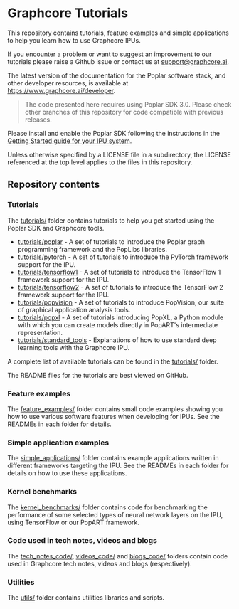 <!-- Copyright (c) 2018 Graphcore Ltd. All rights reserved. -->
# Graphcore Tutorials

This repository contains tutorials, feature examples and simple applications to
help you learn how to use Graphcore IPUs.

If you encounter a problem or want to suggest an improvement to our tutorials
please raise a Github issue or contact us at
[support@graphcore.ai](mailto:support@graphcore.ai?subject=General%20Feedback).

The latest version of the documentation for the Poplar software stack, and other
developer resources, is available at <https://www.graphcore.ai/developer>.

> The code presented here requires using Poplar SDK 3.0. Please check other
> branches of this repository for code compatible with previous releases.

Please install and enable the Poplar SDK following the instructions in the
[Getting Started guide for your IPU
system](https://docs.graphcore.ai/en/latest/getting-started.html).

Unless otherwise specified by a LICENSE file in a subdirectory, the LICENSE
referenced at the top level applies to the files in this repository.

## Repository contents

### Tutorials

The [tutorials/](tutorials) folder contains tutorials to help you get started
using the Poplar SDK and Graphcore tools.

* [tutorials/poplar](tutorials/poplar) - A set of tutorials to introduce the
  Poplar graph programming framework and the PopLibs libraries.
* [tutorials/pytorch](tutorials/pytorch) - A set of tutorials to introduce the
  PyTorch framework support for the IPU.
* [tutorials/tensorflow1](tutorials/tensorflow1) - A set of tutorials to
  introduce the TensorFlow 1 framework support for the IPU.
* [tutorials/tensorflow2](tutorials/tensorflow2) - A set of tutorials to
  introduce the TensorFlow 2 framework support for the IPU.
* [tutorials/popvision](tutorials/popvision) - A set of tutorials to introduce
  PopVision, our suite of graphical application analysis tools.
* [tutorials/popxl](tutorials/popxl) - A set of tutorials introducing PopXL, a
  Python module with which you can create models directly in PopART's
  intermediate representation.
* [tutorials/standard_tools](tutorials/standard_tools) - Explanations of how to
  use standard deep learning tools with the Graphcore IPU.

A complete list of available tutorials can be found in the
[tutorials/](tutorials) folder.

The README files for the tutorials are best viewed on GitHub.

### Feature examples

The [feature_examples/](feature_examples) folder contains small code examples
showing you how to use various software features when developing for IPUs. See
the READMEs in each folder for details.

### Simple application examples

The [simple_applications/](simple_applications) folder contains example
applications written in different frameworks targeting the IPU. See the READMEs
in each folder for details on how to use these applications.

### Kernel benchmarks

The [kernel_benchmarks/](kernel_benchmarks) folder contains code for
benchmarking the performance of some selected types of neural network layers on
the IPU, using TensorFlow or our PopART framework.

### Code used in tech notes, videos and blogs

The [tech_notes_code/](tech_notes_code), [videos_code/](videos_code) and
[blogs_code/](blogs_code) folders contain code used in Graphcore tech notes,
videos and blogs (respectively).

### Utilities

The [utils/](utils) folder contains utilities libraries and scripts.
